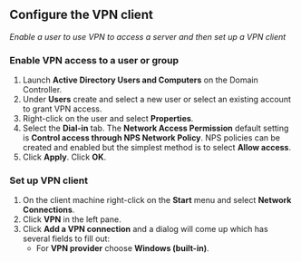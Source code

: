 ## Configure the VPN client
*Enable a user to use VPN to access a server and then set up a VPN client*
### Enable VPN access to a user or group
1. Launch **Active Directory Users and Computers** on the Domain Controller.
2. Under **Users** create and select a new user or select an existing account to grant VPN access.
3. Right-click on the user and select **Properties**.
4. Select the **Dial-in** tab. The **Network Access Permission** default setting is **Control access through NPS Network Policy**. NPS policies can be created and enabled but the simplest method is to select **Allow access**.
5. Click **Apply**. Click **OK**.
### Set up VPN client
1. On the client machine right-click on the **Start** menu and select **Network Connections**.
2. Click **VPN** in the left pane.
3. Click **Add a VPN connection** and a dialog will come up which has several fields to fill out:  
    - For **VPN provider** choose **Windows (built-in)**. 
